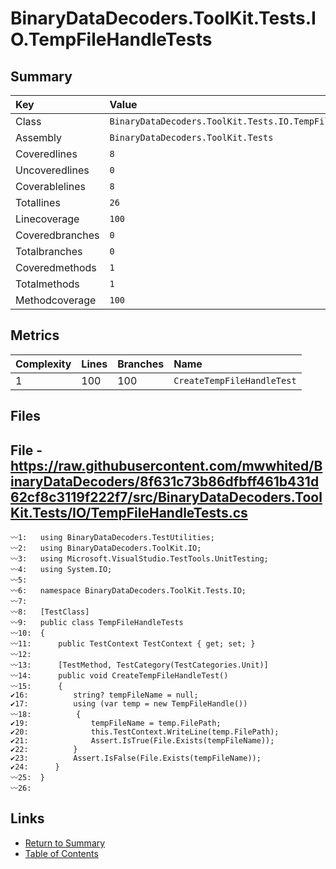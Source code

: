 ﻿# BinaryDataDecoders.ToolKit.Tests.IO.TempFileHandleTests

## Summary

| Key             | Value                                                     |
| :-------------- | :-------------------------------------------------------- |
| Class           | `BinaryDataDecoders.ToolKit.Tests.IO.TempFileHandleTests` |
| Assembly        | `BinaryDataDecoders.ToolKit.Tests`                        |
| Coveredlines    | `8`                                                       |
| Uncoveredlines  | `0`                                                       |
| Coverablelines  | `8`                                                       |
| Totallines      | `26`                                                      |
| Linecoverage    | `100`                                                     |
| Coveredbranches | `0`                                                       |
| Totalbranches   | `0`                                                       |
| Coveredmethods  | `1`                                                       |
| Totalmethods    | `1`                                                       |
| Methodcoverage  | `100`                                                     |

## Metrics

| Complexity | Lines | Branches | Name                       |
| :--------- | :---- | :------- | :------------------------- |
| 1          | 100   | 100      | `CreateTempFileHandleTest` |

## Files

## File - https://raw.githubusercontent.com/mwwhited/BinaryDataDecoders/8f631c73b86dfbff461b431d62cf8c3119f222f7/src/BinaryDataDecoders.ToolKit.Tests/IO/TempFileHandleTests.cs

```CSharp
〰1:   using BinaryDataDecoders.TestUtilities;
〰2:   using BinaryDataDecoders.ToolKit.IO;
〰3:   using Microsoft.VisualStudio.TestTools.UnitTesting;
〰4:   using System.IO;
〰5:   
〰6:   namespace BinaryDataDecoders.ToolKit.Tests.IO;
〰7:   
〰8:   [TestClass]
〰9:   public class TempFileHandleTests
〰10:  {
〰11:      public TestContext TestContext { get; set; }
〰12:  
〰13:      [TestMethod, TestCategory(TestCategories.Unit)]
〰14:      public void CreateTempFileHandleTest()
〰15:      {
✔16:          string? tempFileName = null;
✔17:          using (var temp = new TempFileHandle())
〰18:          {
✔19:              tempFileName = temp.FilePath;
✔20:              this.TestContext.WriteLine(temp.FilePath);
✔21:              Assert.IsTrue(File.Exists(tempFileName));
✔22:          }
✔23:          Assert.IsFalse(File.Exists(tempFileName));
✔24:      }
〰25:  }
〰26:  
```

## Links

* [Return to Summary](Summary.md)
* [Table of Contents](../TOC.md)

